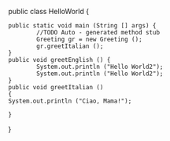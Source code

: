 
public class HelloWorld {

    public static void main (String [] args) {
            //TODO Auto - generated method stub
            Greeting gr = new Greeting ();
            gr.greetItalian ();
    }
    public void greetEnglish () {
            System.out.println ("Hello World2");
            System.out.println ("Hello World2");
    }
    public void greetItalian ()
    {
    System.out.println ("Ciao, Mama!");
    
    }
}
